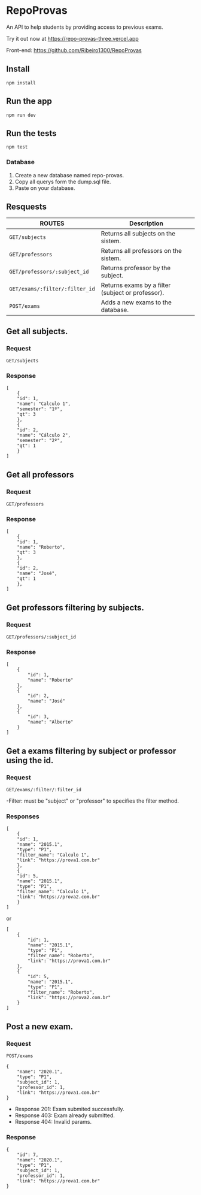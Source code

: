 # RepoProvas

An API to help students by providing access to previous exams.

Try it out now at https://repo-provas-three.vercel.app

Front-end: https://github.com/Ribeiro1300/RepoProvas

## Install

    npm install

## Run the app

    npm run dev

## Run the tests

    npm test

### Database

1. Create a new database named repo-provas.
2. Copy all querys form the dump.sql file.
3. Paste on your database.

## Resquests

| ROUTES                         | Description                                       |
| ------------------------------ | ------------------------------------------------- |
| `GET/subjects`                 | Returns all subjects on the sistem.               |
| `GET/professors`               | Returns all professors on the sistem.             |
| `GET/professors/:subject_id`   | Returns professor by the subject.                 |
| `GET/exams/:filter/:filter_id` | Returns exams by a filter (subject or professor). |
| `POST/exams`                   | Adds a new exams to the database.                 |

## Get all subjects.

### Request

`GET/subjects`

### Response

    [
        {
        "id": 1,
        "name": "Calculo 1",
        "semester": "1º",
        "qt": 3
        },
        {
        "id": 2,
        "name": "Cálculo 2",
        "semester": "2º",
        "qt": 1
        }
    ]

## Get all professors

### Request

`GET/professors`

### Response

    [
        {
        "id": 1,
        "name": "Roberto",
        "qt": 3
        },
        {
        "id": 2,
        "name": "José",
        "qt": 1
        },
    ]

## Get professors filtering by subjects.

### Request

`GET/professors/:subject_id`

### Response

    [
        {
            "id": 1,
            "name": "Roberto"
        },
        {
            "id": 2,
            "name": "José"
        },
        {
            "id": 3,
            "name": "Alberto"
        }
    ]

## Get a exams filtering by subject or professor using the id.

### Request

`GET/exams/:filter/:filter_id`

-Filter: must be "subject" or "professor" to specifies the filter method.

### Responses

    [
        {
        "id": 1,
        "name": "2015.1",
        "type": "P1",
        "filter_name": "Calculo 1",
        "link": "https://prova1.com.br"
        },
        {
        "id": 5,
        "name": "2015.1",
        "type": "P1",
        "filter_name": "Calculo 1",
        "link": "https://prova2.com.br"
        }
    ]

or

    [
        {
            "id": 1,
            "name": "2015.1",
            "type": "P1",
            "filter_name": "Roberto",
            "link": "https://prova1.com.br"
        },
        {
            "id": 5,
            "name": "2015.1",
            "type": "P1",
            "filter_name": "Roberto",
            "link": "https://prova2.com.br"
        }
    ]

## Post a new exam.

### Request

`POST/exams`

    {
        "name": "2020.1",
        "type": "P1",
        "subject_id": 1,
        "professor_id": 1,
        "link": "https://prova1.com.br"
    }

- Response 201: Exam submited successfully.
- Response 403: Exam already submitted.
- Response 404: Invalid params.

### Response

    {
        "id": 7,
        "name": "2020.1",
        "type": "P1",
        "subject_id": 1,
        "professor_id": 1,
        "link": "https://prova1.com.br"
    }
